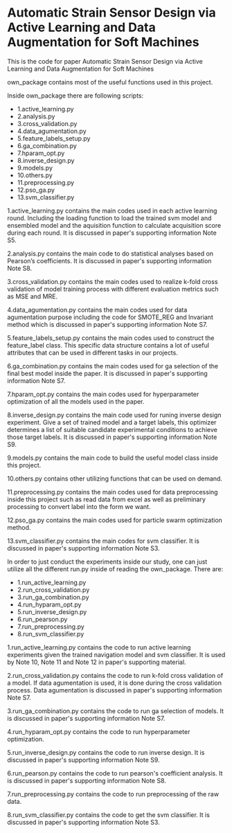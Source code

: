 # Automatic Strain Sensor Design via Active Learning and Data Augmentation for Soft Machines
This is the code for paper Automatic Strain Sensor Design via Active Learning and Data Augmentation for Soft Machines

own_package contains most of the useful functions used in this project.

Inside own_package there are following scripts:
* 1.active_learning.py
* 2.analysis.py
* 3.cross_validation.py
* 4.data_agumentation.py
* 5.feature_labels_setup.py
* 6.ga_combination.py
* 7.hparam_opt.py
* 8.inverse_design.py
* 9.models.py
* 10.others.py
* 11.preprocessing.py
* 12.pso_ga.py
* 13.svm_classifier.py

1.active_learning.py contains the main codes used in each active learning round. Including the loading function to load the trained svm model and ensembled model and the aquisition function to calculate acquisition score during each round. It is discussed in paper's supporting information Note S5.

2.analysis.py contains the main code to do statistical analyses based on Pearson’s coefficients. It is discussed in paper's supporting information Note S8.

3.cross_validation.py contains the main codes used to realize k-fold cross validation of model training process with different evaluation metrics such as MSE and MRE.

4.data_agumentation.py contains the main codes used for data agumentation purpose including the code for SMOTE_REG and Invariant method which is discussed in paper's supporting information Note S7.

5.feature_labels_setup.py contains the main codes used to construct the feature_label class. This specific data structure contains a lot of useful attributes that can be used in different tasks in our projects. 

6.ga_combination.py contains the main codes used for ga selection of the final best model inside the paper. It is discussed in paper's supporting information Note S7.

7.hparam_opt.py contains the main codes used for hyperparameter optimization of all the models used in the paper.

8.inverse_design.py contains the main code used for runing inverse design experiment. Give a set of trained model and a target labels, this optimizer determines a list of suitable candidate experimental conditions to achieve those target labels. It is discussed in paper's supporting information Note S9.

9.models.py contains the main code to build the useful model class inside this project.

10.others.py contains other utilizing functions that can be used on demand.

11.preprocessing.py contains the main codes used for data preprocessing inside this project such as read data from excel as well as preliminary processing to convert label into the form we want.

12.pso_ga.py contains the main codes used for particle swarm optimization method.

13.svm_classifier.py contains the main codes for svm classifier. It is discussed in paper's supporting information Note S3.

In order to just conduct the experiments inside our study, one can just utilize all the different run.py inside of reading the own_package. 
There are:

* 1.run_active_learning.py
* 2.run_cross_validation.py
* 3.run_ga_combination.py
* 4.run_hyparam_opt.py
* 5.run_inverse_design.py
* 6.run_pearson.py
* 7.run_preprocessing.py
* 8.run_svm_classifier.py

1.run_active_learning.py contains the code to run active learning experiments given the trained navigation model and svm classifier. It is used by Note 10, Note 11 and Note 12 in paper's supporting material.

2.run_cross_validation.py contains the code to run k-fold cross validation of a model. If data agumentation is used, it is done during the cross validation process. Data agumentation is discussed in paper's supporting information Note S7.

3.run_ga_combination.py contains the code to run ga selection of models. It is discussed in paper's supporting information Note S7.

4.run_hyparam_opt.py contains the code to run hyperparameter optimization.

5.run_inverse_design.py contains the code to run inverse design. It is discussed in paper's supporting information Note S9.

6.run_pearson.py contains the code to run pearson's coefficient analysis. It is discussed in paper's supporting information Note S8.

7.run_preprocessing.py contains the code to run preprocessing of the raw data.

8.run_svm_classifier.py contains the code to get the svm classifier. It is discussed in paper's supporting information Note S3.

